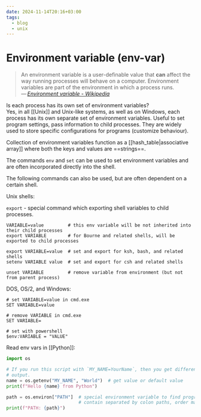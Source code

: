 ```yaml
---
date: 2024-11-14T20:16+03:00
tags:
  - blog
  - unix
---
```


# Environment variable (env-var)

> An environment variable is a user-definable value that **can** affect the way
> running processes will behave on a computer. Environment variables are part of
> the environment in which a process runs.\
> — <cite>[Environment variable - Wikipedia](https://en.wikipedia.org/wiki/Environment_variable)</cite>

Is each process has its own set of environment variables?
<br class="f">
Yes, in all [[Unix]] and Unix-like systems, as well as on Windows, each process
has its own separate set of environment variables. Useful to set program
settings, pass information to child processes. They are widely used to store
specific configurations for programs (customize behaviour).

Collection of environment variables function as a [[hash_table|associative
array]] where both the keys and values are ==strings==.

The commands `env` and `set` can be used to set environment variables and are
often incorporated directly into the shell.

The following commands can also be used, but are often dependent on a certain
shell.

Unix shells:

`export` - special command which exporting shell variables to child processes.

```
VARIABLE=value         # this env variable will be not inherited into their child processes
export VARIABLE        # for Bourne and related shells, will be exported to child processes

export VARIABLE=value  # set and export for ksh, bash, and related shells
setenv VARIABLE value  # set and export for csh and related shells

unset VARIABLE         # remove variable from environment (but not from parent process)
```

DOS, OS/2, and Windows:

```
# set VARIABLE=value in cmd.exe
SET VARIABLE=value

# remove VARIABLE in cmd.exe
SET VARIABLE=

# set with powershell
$env:VARIABLE = "VALUE"
```

Read env vars in [[Python]]:

```python
import os

# If you run this script with `MY_NAME=YourName`, then you get different
# output.
name = os.getenv("MY_NAME", "World")  # get value or default value
print(f"Hello {name} from Python")

path = os.environ["PATH"]  # special environment variable to find programs
                           # contain separated by colon paths, order matters
print(f"PATH: {path}")
```
